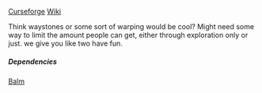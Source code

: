 [Curseforge](https://www.curseforge.com/minecraft/mc-mods/waystones-fabric)   [Wiki](https://mods.twelveiterations.com/mc/waystones/)

Think waystones or some sort of warping would be cool? Might need some way to limit the amount people can get, either through exploration only or just. we give you like two have fun.


##### Dependencies
[Balm](https://www.curseforge.com/minecraft/mc-mods/balm-fabric)



